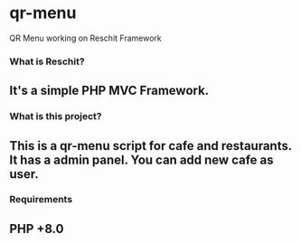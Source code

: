 # qr-menu
QR Menu working on Reschit Framework

### What is Reschit?
## It's a simple PHP MVC Framework.

### What is this project? 
## This is a qr-menu script for cafe and restaurants. It has a admin panel. You can add new cafe as user.

### Requirements
## PHP +8.0
